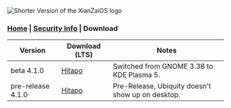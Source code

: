![Shorter Version of the XianZaiOS logo](https://media.discordapp.net/attachments/890976217677828176/895634522635386900/unknown.png "XianZaiOS Shorter Logo")
### [Home](https://lintine.github.io/XianZaiOS) | [Security Info](https://lintine.github.io/XianZaiOS/SECURITY) | Download

| Version             | Download (LTS)     | Notes              |
| ------------------- | ------------------ | ------------------ |
| beta 4.1.0          | [Hitapo](https://drive.google.com/file/d/1GUcrW33HxiTXnJV1ktqHnz-jGtdkYX_H/view?usp=sharing)           | Switched from GNOME 3.38 to KDE Plasma 5.              |
| pre-release 4.1.0   | [Hitapo](https://drive.google.com/file/d/14XulUnPhuGCb4_kp8vkVYsGnYAmHrB68/view?usp=sharing)           | Pre-Release, Ubiquity doesn't show up on desktop.              |
